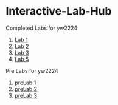 # Interactive-Lab-Hub

Completed Labs for yw2224

1. [Lab 1](./Labs/Lab1/writeup.md)
2. [Lab 2](./Labs/Lab2/writeup.md)
3. [Lab 3](./Labs/Lab3/writeup.md)
5. [Lab 5](./Labs/Lab5/writeup.md)

Pre Labs for yw2224

1. preLab 1
2. [preLab 2](./preLabs/preLab2/writeup.md)
2. [preLab 3](./preLabs/preLab3/writeup.md)
